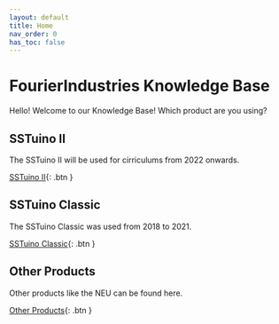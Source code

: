 ```yaml
---
layout: default
title: Home
nav_order: 0
has_toc: false
---
```

# FourierIndustries Knowledge Base

Hello! Welcome to our Knowledge Base! Which product are you using?

## SSTuino II

The SSTuino II will be used for cirriculums from 2022 onwards.

[SSTuino II](SSTuinoII/index.md){: .btn }

## SSTuino Classic

The SSTuino Classic was used from 2018 to 2021.

[SSTuino Classic](SSTuino_Classic/index.md){: .btn }

## Other Products

Other products like the NEU can be found here.

[Other Products](Other_Products/index.md){: .btn }